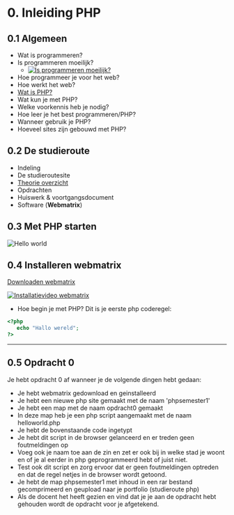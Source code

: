 # 0. Inleiding PHP

## 0.1 Algemeen

* Wat is programmeren?
* Is programmeren moeilijk? 
   * [![Is programmeren moeilijk?](http://img.youtube.com/vi/pvAsqPbz9Ro/0.jpg)](http://www.youtube.com/watch?v=pvAsqPbz9Ro)
* Hoe programmeer je voor het web?
* Hoe werkt het web?
* [Wat is PHP?](http://www.html-site.nl/wat-is-php/)
* Wat kun je met PHP?
* Welke voorkennis heb je nodig?
* Hoe leer je het best programmeren/PHP?
* Wanneer gebruik je PHP?
* Hoeveel sites zijn gebouwd met PHP?

## 0.2 De studieroute 

* Indeling
* De studieroutesite
* [Theorie overzicht](https://docs.google.com/presentation/d/1YyCH0ILOnx2i7GqfKxVWiofecFtXBkOagwoCEdVxaPQ/edit?usp=sharing)
* Opdrachten
* Huiswerk & voortgangsdocument
* Software (__Webmatrix__)

## 0.3 Met PHP starten 

![Hello world](https://raw.githubusercontent.com/ictacademiekw1c/phpsemester1/master/Afbeeldingen/HelloWorld.jpg)

## 0.4 Installeren webmatrix

[Downloaden webmatrix](https://www.microsoft.com/web/webmatrix/wmx3features.aspx)

[![Installatievideo webmatrix](http://img.youtube.com/vi/W02JcPdWjXU/0.jpg)](http://www.youtube.com/watch?v=W02JcPdWjXU)


* Hoe begin je met PHP?
Dit is je eerste php coderegel:

```php
<?php
   echo "Hallo wereld";
?>
```



---
## 0.5 Opdracht 0
Je hebt opdracht 0 af wanneer je de volgende dingen hebt gedaan:
* Je hebt webmatrix gedownload en geinstalleerd
* Je hebt een nieuwe php site gemaakt met de naam 'phpsemester1'
* Je hebt een map met de naam opdracht0 gemaakt
* In deze map heb je een php script aangemaakt met de naam helloworld.php
* Je hebt de bovenstaande code ingetypt
* Je hebt dit script in de browser gelanceerd en er treden geen foutmeldingen op
* Voeg ook je naam toe aan de zin en zet er ook bij in welke stad je woont en of je al eerder in php geprogrammeerd hebt of juist niet.
* Test ook dit script en zorg ervoor dat er geen foutmeldingen optreden en dat de regel netjes in de browser wordt getoond.
* Je hebt de map phpsemester1 met inhoud in een rar bestand gecomprimeerd en geupload naar je portfolio (studieroute php)
* Als de docent het heeft gezien en vind dat je je aan de opdracht hebt gehouden wordt de opdracht voor je afgetekend.


